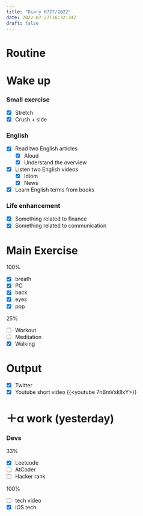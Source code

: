 ```yaml
---
title: "Diary 0727/2022"  
date: 2022-07-27T16:32:34Z
draft: false
---
```


# Routine

# Wake up

### Small exercise

- [x]  Stretch
- [x]  Crush + side

### English

- [x]  Read two English articles
    - [x]  Aloud
    - [x]  Understand the overview
- [x]  Listen two English videos
    - [x]  Idiom
    - [x]  News
- [x]  Learn English terms from books

### Life enhancement

- [x]  Something related to finance
- [x]  Something related to communication

# Main Exercise

100%

- [x]  breath
- [x]  PC
- [x]  back
- [x]  eyes
- [x]  pop

25%

- [ ]  Workout
- [ ]  Meditation
- [x]  Walking

# Output

- [x]  Twitter
- [x]  Youtube short video {{<youtube 7hBmVxklIxY>}}

# ＋α work (yesterday)

### Devs

33%

- [x]  Leetcode
- [ ]  AtCoder
- [ ]  Hacker rank

100%

- [ ]  tech video
- [x]  iOS tech